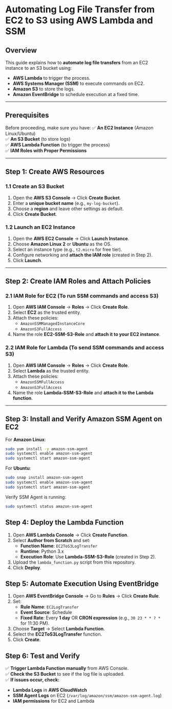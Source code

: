 
# Automating Log File Transfer from EC2 to S3 using AWS Lambda and SSM

## Overview

This guide explains how to **automate log file transfers** from an EC2 instance to an S3 bucket using:

- **AWS Lambda** to trigger the process.
- **AWS Systems Manager (SSM)** to execute commands on EC2.
- **Amazon S3** to store the logs.
- **Amazon EventBridge** to schedule execution at a fixed time.

---

## **Prerequisites**

Before proceeding, make sure you have:
✅ **An EC2 Instance** (Amazon Linux/Ubuntu)  
✅ **An S3 Bucket** (to store logs)  
✅ **AWS Lambda Function** (to trigger the process)  
✅ **IAM Roles with Proper Permissions**

---

## **Step 1: Create AWS Resources**

### **1.1 Create an S3 Bucket**

1. Open the **AWS S3 Console** → Click **Create Bucket**.
2. Enter a **unique bucket name** (e.g., `my-log-bucket`).
3. Choose a **region** and leave other settings as default.
4. Click **Create Bucket**.

### **1.2 Launch an EC2 Instance**

1. Open the **AWS EC2 Console** → Click **Launch Instance**.
2. Choose **Amazon Linux 2** or **Ubuntu** as the OS.
3. Select an instance type (e.g., `t2.micro` for free tier).
4. Configure networking and **attach the IAM role** (created in Step 2).
5. Click **Launch**.

---

## **Step 2: Create IAM Roles and Attach Policies**

### **2.1 IAM Role for EC2 (To run SSM commands and access S3)**

1. Open **AWS IAM Console** → **Roles** → Click **Create Role**.
2. Select **EC2** as the trusted entity.
3. Attach these policies:
   - `AmazonSSMManagedInstanceCore`
   - `AmazonS3FullAccess`
4. Name the role **EC2-SSM-S3-Role** and **attach it to your EC2 instance**.

### **2.2 IAM Role for Lambda (To send SSM commands and access S3)**

1. Open **AWS IAM Console** → **Roles** → Click **Create Role**.
2. Select **Lambda** as the trusted entity.
3. Attach these policies:
   - `AmazonSSMFullAccess`
   - `AmazonS3FullAccess`
4. Name the role **Lambda-SSM-S3-Role** and **attach it to the Lambda function**.

---

## **Step 3: Install and Verify Amazon SSM Agent on EC2**

For **Amazon Linux**:

```bash
sudo yum install -y amazon-ssm-agent
sudo systemctl enable amazon-ssm-agent
sudo systemctl start amazon-ssm-agent
```

For **Ubuntu**:

```bash
sudo snap install amazon-ssm-agent
sudo systemctl enable amazon-ssm-agent
sudo systemctl start amazon-ssm-agent
```

Verify SSM Agent is running:

```bash
sudo systemctl status amazon-ssm-agent
```

## **Step 4: Deploy the Lambda Function**

1. Open **AWS Lambda Console** → Click **Create Function**.
2. Select **Author from Scratch** and set:
   * **Function Name**: `EC2ToS3LogTransfer`
   * **Runtime**: Python 3.x
   * **Execution Role**: Use **Lambda-SSM-S3-Role** (created in Step 2).
3. Upload the `lambda_function.py` script from this repository.
4. Click **Deploy**.

## **Step 5: Automate Execution Using EventBridge**

1. Open **AWS EventBridge Console** → Go to **Rules** → Click **Create Rule**.
2. Set:
   * **Rule Name**: `EC2LogTransfer`
   * **Event Source**: Schedule
   * **Fixed Rate**: Every **1 day** OR **CRON expression** (e.g., `30 23 * * ? *` for 11:30 PM).
3. Choose **Target** → Select **Lambda Function**.
4. Select the **EC2ToS3LogTransfer** function.
5. Click **Create**.

## **Step 6: Test and Verify**

✅ **Trigger Lambda Function manually** from AWS Console.  
✅ **Check the S3 Bucket** to see if the log file is uploaded.  
✅ **If issues occur, check:**
* **Lambda Logs** in **AWS CloudWatch**
* **SSM Agent Logs** on EC2 (`/var/log/amazon/ssm/amazon-ssm-agent.log`)
* **IAM permissions** for EC2 and Lambda

